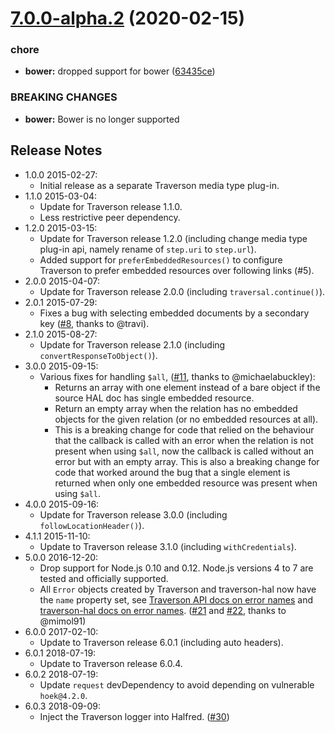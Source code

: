 # [7.0.0-alpha.2](https://github.com/traverson/traverson-hal/compare/v7.0.0-alpha.1...v7.0.0-alpha.2) (2020-02-15)


### chore

* **bower:** dropped support for bower ([63435ce](https://github.com/traverson/traverson-hal/commit/63435ce1e6c73e9f75d09a3d72a10bc056c9492e))


### BREAKING CHANGES

* **bower:** Bower is no longer supported

Release Notes
-------------

* 1.0.0 2015-02-27:
    * Initial release as a separate Traverson media type plug-in.
* 1.1.0 2015-03-04:
    * Update for Traverson release 1.1.0.
    * Less restrictive peer dependency.
* 1.2.0 2015-03-15:
    * Update for Traverson release 1.2.0 (including change media type plug-in api, namely rename of `step.uri` to `step.url`).
    * Added support for `preferEmbeddedResources()` to configure Traverson to prefer embedded resources over following links (#5).
* 2.0.0 2015-04-07:
    * Update for Traverson release 2.0.0 (including `traversal.continue()`).
* 2.0.1 2015-07-29:
    * Fixes a bug with selecting embedded documents by a secondary key ([#8](https://github.com/traverson/traverson-hal/issues/8), thanks to @travi).
* 2.1.0 2015-08-27:
    * Update for Traverson release 2.1.0 (including `convertResponseToObject()`).
* 3.0.0 2015-09-15:
    * Various fixes for handling `$all`, ([#11](https://github.com/traverson/traverson-hal/pull/11), thanks to @michaelabuckley):
        * Returns an array with one element instead of a bare object if the source HAL doc has single embedded resource.
        * Return an empty array when the relation has no embedded objects for the given relation (or no embedded resources at all).
        * This is a breaking change for code that relied on the behaviour that the callback is called with an error when the relation is not present when using `$all`, now the callback is called without an error but with an empty array. This is also a breaking change for code that worked around the bug that a single element is returned when only one embedded resource was present when using `$all`.
* 4.0.0 2015-09-16:
    * Update for Traverson release 3.0.0 (including `followLocationHeader()`).
* 4.1.1 2015-11-10:
    * Update to Traverson release 3.1.0 (including `withCredentials`).
* 5.0.0 2016-12-20:
    * Drop support for Node.js 0.10 and 0.12. Node.js versions 4 to 7 are tested and officially supported.
    * All `Error` objects created by Traverson and traverson-hal now have the `name` property set, see [Traverson API docs on error names](https://github.com/traverson/traverson/blob/master/api.markdown#traverson-errors) and [traverson-hal docs on error names](#errors). ([#21](https://github.com/traverson/traverson-hal/issues/21) and [#22](https://github.com/traverson/traverson-hal/issues/22), thanks to @mimol91)
* 6.0.0 2017-02-10:
    * Update to Traverson release 6.0.1 (including auto headers).
* 6.0.1 2018-07-19:
    * Update to Traverson release 6.0.4.
* 6.0.2 2018-07-19:
    * Update `request` devDependency to avoid depending on vulnerable `hoek@4.2.0`.
* 6.0.3 2018-09-09:
    * Inject the Traverson logger into Halfred. ([#30](https://github.com/traverson/traverson-hal/issues/30))
